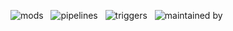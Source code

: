 ![mods](https://img.shields.io/badge/mods-30-blue) &nbsp;
![pipelines](https://img.shields.io/badge/pipelines-515-blue) &nbsp;
![triggers](https://img.shields.io/badge/triggers-17-blue) &nbsp;
![maintained by](https://img.shields.io/badge/maintained%20by-Turbot-blue)



